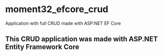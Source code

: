 # moment32_efcore_crud
Application with full CRUD made with ASP:NET EF Core 

## This CRUD application was made with ASP.NET Entity Framework Core

